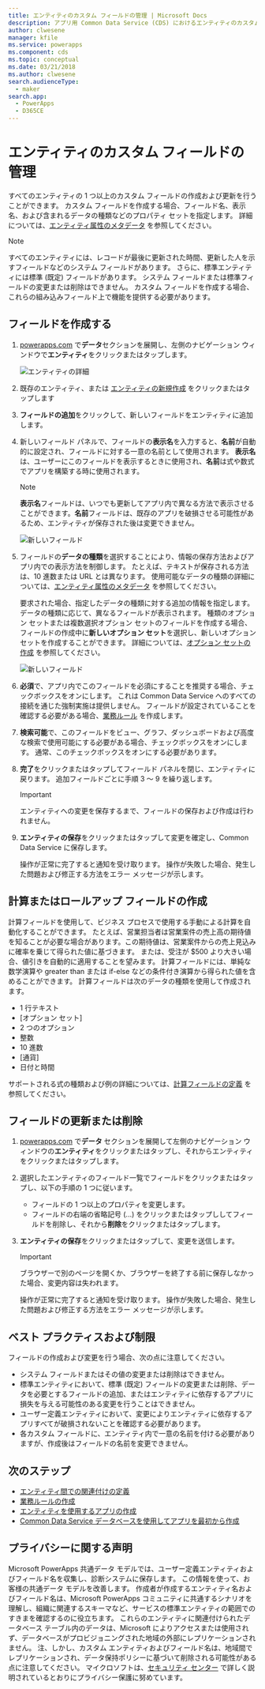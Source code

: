 ```yaml
---
title: エンティティのカスタム フィールドの管理 | Microsoft Docs
description: アプリ用 Common Data Service (CDS) におけるエンティティのカスタム フィールドの作成、読み取り、更新、および削除を行う方法のチュートリアル。
author: clwesene
manager: kfile
ms.service: powerapps
ms.component: cds
ms.topic: conceptual
ms.date: 03/21/2018
ms.author: clwesene
search.audienceType:
  - maker
search.app:
  - PowerApps
  - D365CE
---
```


# <a name="manage-custom-fields-in-an-entity"></a>エンティティのカスタム フィールドの管理
すべてのエンティティの 1 つ以上のカスタム フィールドの作成および更新を行うことができます。 カスタム フィールドを作成する場合、フィールド名、表示名、および含まれるデータの種類などのプロパティ セットを指定します。 詳細については、[エンティティ属性のメタデータ](../../developer/common-data-service/entity-attribute-metadata.md) を参照してください。

> [!NOTE]
> すべてのエンティティには、レコードが最後に更新された時間、更新した人を示すフィールドなどのシステム フィールドがあります。 さらに、標準エンティティには標準 (既定) フィールドがあります。 システム フィールドまたは標準フィールドの変更または削除はできません。 カスタム フィールドを作成する場合、これらの組み込みフィールド上で機能を提供する必要があります。

## <a name="create-a-field"></a>フィールドを作成する
1. [powerapps.com](https://web.powerapps.com/?utm_source=padocs&utm_medium=linkinadoc&utm_campaign=referralsfromdoc) で**データ**セクションを展開し、左側のナビゲーション ウィンドウで**エンティティ**をクリックまたはタップします。

    ![エンティティの詳細](./media/data-platform-cds-create-entity/entitylist.png "エンティティ リスト")

2. 既存のエンティティ、または [エンティティの新規作成](data-platform-create-entity.md) をクリックまたはタップします

3. **フィールドの追加**をクリックして、新しいフィールドをエンティティに追加します。

4. 新しいフィールド パネルで、フィールドの**表示名**を入力すると、**名前**が自動的に設定され、フィールドに対する一意の名前として使用されます。 **表示名**は、ユーザーにこのフィールドを表示するときに使用され、**名前**は式や数式でアプリを構築する時に使用されます。

    > [!NOTE]
    > **表示名**フィールドは、いつでも更新してアプリ内で異なる方法で表示させることができます。**名前**フィールドは、既存のアプリを破損させる可能性があるため、エンティティが保存された後は変更できません。

    ![新しいフィールド](./media/data-platform-cds-create-entity/newfieldpanel.png "新しいフィールド パネル")

5. フィールドの**データの種類**を選択することにより、情報の保存方法およびアプリ内での表示方法を制御します。 たとえば、テキストが保存される方法は、10 進数または URL とは異なります。 使用可能なデータの種類の詳細については、[エンティティ属性のメタデータ](../../developer/common-data-service/entity-attribute-metadata.md) を参照してください。

    要求された場合、指定したデータの種類に対する追加の情報を指定します。 データの種類に応じて、異なるフィールドが表示されます。 種類のオプション セットまたは複数選択オプション セットのフィールドを作成する場合、フィールドの作成中に**新しいオプション セット**を選択し、新しいオプション セットを作成することができます。 詳細については、[オプション セットの作成](custom-picklists.md) を参照してください。

    ![新しいフィールド](./media/data-platform-cds-create-entity/newfieldpanel-2.png "新しいフィールド パネル")


7. **必須**で、アプリ内でこのフィールドを必須にすることを推奨する場合、チェックボックスをオンにします。 これは Common Data Service へのすべての接続を通じた強制実施は提供しません。 フィールドが設定されていることを確認する必要がある場合、[業務ルール](data-platform-create-business-rule.md) を作成します。

8. **検索可能**で、このフィールドをビュー、グラフ、ダッシュボードおよび高度な検索で使用可能にする必要がある場合、チェックボックスをオンにします。 通常、このチェックボックスをオンにする必要があります。

9. **完了**をクリックまたはタップしてフィールド パネルを閉じ、エンティティに戻ります。 追加フィールドごとに手順 3 ～ 9 を繰り返します。
   
    > [!IMPORTANT]
    > エンティティへの変更を保存するまで、フィールドの保存および作成は行われません。

10. **エンティティの保存**をクリックまたはタップして変更を確定し、Common Data Service に保存します。

    操作が正常に完了すると通知を受け取ります。 操作が失敗した場合、発生した問題および修正する方法をエラー メッセージが示します。

## <a name="create-a-calculated-or-roll-up-field"></a>計算またはロールアップ フィールドの作成
計算フィールドを使用して、ビジネス プロセスで使用する手動による計算を自動化することができます。 たとえば、営業担当者は営業案件の売上高の期待値を知ることが必要な場合があります。この期待値は、営業案件からの売上見込みに確率を乗じて得られた値に基づきます。 または、受注が $500 より大きい場合、値引きを自動的に適用することを望みます。 計算フィールドには、単純な数学演算や greater than または if-else などの条件付き演算から得られた値を含めることができます。 計算フィールドは次のデータの種類を使用して作成されます。

* 1 行テキスト
* [オプション セット]
* 2 つのオプション
* 整数
* 10 進数
* [通貨]
* 日付と時間

サポートされる式の種類および例の詳細については、[計算フィールドの定義](/dynamics365/customer-engagement/customize/define-calculated-fields) を参照してください。

## <a name="update-or-delete-a-field"></a>フィールドの更新または削除
1. [powerapps.com](https://web.powerapps.com/?utm_source=padocs&utm_medium=linkinadoc&utm_campaign=referralsfromdoc) で**データ** セクションを展開して左側のナビゲーション ウィンドウの**エンティティ**をクリックまたはタップし、それからエンティティをクリックまたはタップします。
2. 選択したエンティティのフィールド一覧でフィールドをクリックまたはタップし、以下の手順の 1 つに従います。
   
   * フィールドの 1 つ以上のプロパティを変更します。
   * フィールドの右端の省略記号 (...) をクリックまたはタップししてフィールドを削除し、それから**削除**をクリックまたはタップします。

3. **エンティティの保存**をクリックまたはタップして、変更を送信します。
   
    > [!IMPORTANT]
    > ブラウザーで別のページを開くか、ブラウザーを終了する前に保存しなかった場合、変更内容は失われます。

    操作が正常に完了すると通知を受け取ります。 操作が失敗した場合、発生した問題および修正する方法をエラー メッセージが示します。

## <a name="best-practices-and-restrictions"></a>ベスト プラクティスおよび制限
フィールドの作成および変更を行う場合、次の点に注意してください。

* システム フィールドまたはその値の変更または削除はできません。
* 標準エンティティにおいて、標準 (既定) フィールドの変更または削除、データを必要とするフィールドの追加、またはエンティティに依存するアプリに損失を与える可能性のある変更を行うことはできません。
* ユーザー定義エンティティにおいて、変更によりエンティティに依存するアプリすべてが破損されないことを確認する必要があります。
* 各カスタム フィールドに、エンティティ内で一意の名前を付ける必要がありますが、作成後はフィールドの名前を変更できません。

## <a name="next-steps"></a>次のステップ
* [エンティティ間での関連付けの定義](data-platform-entity-lookup.md)
* [業務ルールの作成](data-platform-create-business-rule.md)
* [エンティティを使用するアプリの作成](../canvas-apps/data-platform-create-app.md)
* [Common Data Service データベースを使用してアプリを最初から作成](../canvas-apps/data-platform-create-app-scratch.md)

## <a name="privacy-notice"></a>プライバシーに関する声明
Microsoft PowerApps 共通データ モデルでは、ユーザー定義エンティティおよびフィールド名を収集し、診断システムに保存します。  この情報を使って、お客様の共通データ モデルを改善します。 作成者が作成するエンティティ名およびフィールド名は、Microsoft PowerApps コミュニティに共通するシナリオを理解し、組織に関連するスキーマなど、サービスの標準エンティティの範囲でのすきまを確認するのに役立ちます。 これらのエンティティに関連付けられたデータベース テーブル内のデータは、Microsoft によりアクセスまたは使用されず、データベースがプロビジョニングされた地域の外部にレプリケーションされません。 注、しかし、カスタム エンティティおよびフィールド名は、地域間でレプリケーションされ、データ保持ポリシーに基づいて削除される可能性がある点に注意してください。 マイクロソフトは、[セキュリティ センター](https://www.microsoft.com/trustcenter/Privacy/default.aspx) で詳しく説明されているとおりにプライバシー保護に努めています。


